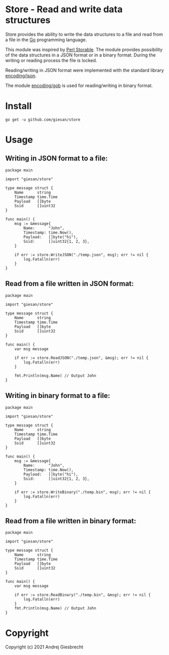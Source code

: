 # Store - Read and write data structures

Store provides the ability to write the data structures to a file and read from a file in the [Go](https://go.dev/) programming language.

This module was inspired by [Perl Storable](https://perldoc.perl.org/Storable). The module provides possibility of the data structures in a JSON format or in a binary format. During the writing or reading process the file is locked.

Reading/writing in JSON format were implemented with the standard library [encoding/json](https://pkg.go.dev/encoding/json).

The module [encoding/gob](https://pkg.go.dev/encoding/gob) is used for reading/writing in binary format.

# Install

```
go get -u github.com/giesan/store
```

# Usage

## Writing in JSON format to a file:

```
package main

import "giesan/store"

type message struct {
	Name      string
	Timestamp time.Time
	Payload   []byte
	Ssid      []uint32
}

func main() {
    msg := &message{
        Name:      "John",
        Timestamp: time.Now(),
        Payload:   []byte("hi"),
        Ssid:      []uint32{1, 2, 3},
    }

    if err := store.WriteJSON("./temp.json", msg); err != nil {
        log.Fatalln(err)
    }
}
```

## Read from a file written in JSON format:

```
package main

import "giesan/store"

type message struct {
	Name      string
	Timestamp time.Time
	Payload   []byte
	Ssid      []uint32
}

func main() {
    var msg message

    if err := store.ReadJSON("./temp.json", &msg); err != nil {
        log.Fatalln(err)
    }

    fmt.Println(msg.Name) // Output John
}
```

## Writing in binary format to a file:

```
package main

import "giesan/store"

type message struct {
	Name      string
	Timestamp time.Time
	Payload   []byte
	Ssid      []uint32
}

func main() {
    msg := &message{
        Name:      "John",
        Timestamp: time.Now(),
        Payload:   []byte("hi"),
        Ssid:      []uint32{1, 2, 3},
    }

    if err := store.WriteBinary("./temp.bin", msg); err != nil {
        log.Fatalln(err)
    }
}
```

## Read from a file written in binary format:

```
package main

import "giesan/store"

type message struct {
	Name      string
	Timestamp time.Time
	Payload   []byte
	Ssid      []uint32
}

func main() {
    var msg message

    if err := store.ReadBinary("./temp.bin", &msg); err != nil {
        log.Fatalln(err)
    }
    fmt.Println(msg.Name) // Output John
}
```

# Copyright

Copyright (c) 2021 Andrej Giesbrecht

